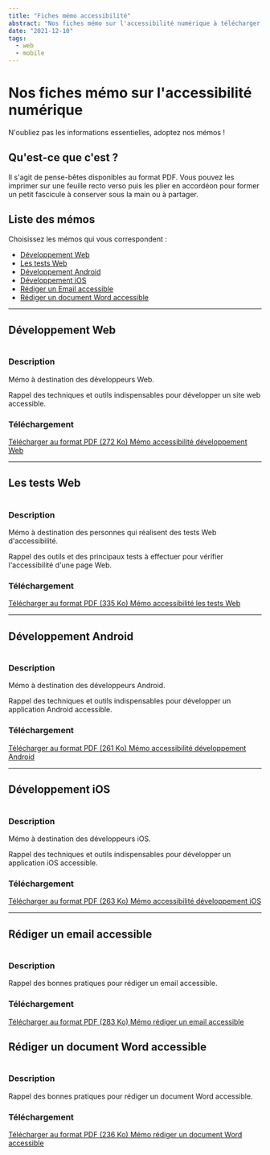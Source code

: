 ```yaml
---
title: "Fiches mémo accessibilité"
abstract: "Nos fiches mémo sur l'accessibilité numérique à télécharger, à imprimer et à partager"
date: "2021-12-10"
tags:
  - web
  - mobile  
---
```

# Nos fiches mémo sur l'accessibilité numérique
N'oubliez pas les informations essentielles, adoptez nos mémos !

## Qu'est-ce que c'est ?
Il s'agit de pense-bêtes disponibles au format PDF. Vous pouvez les imprimer sur une feuille recto verso puis les plier en accordéon pour former un petit fascicule à conserver sous la main ou à partager.

## Liste des mémos

Choisissez les mémos qui vous correspondent :
- [Développement Web](./#developpement-web)
- [Les tests Web](./#les-tests-web)
- [Développement Android](./#developpement-android)
- [Développement iOS](./#developpement-ios)
- [Rédiger un Email accessible](./#rediger-un-email-accessible)
- [Rédiger un document Word accessible](./#rediger-un-document-word-accessible)

<hr>

## Développement Web

<div class="row">
  <div class="col-3">
    <p class="border-right">
      <img src="../images/memos/memo-dev-web.png" alt="">
    </p>
  </div>
  <div class="col-xl-9">  
    <h3 id="desc-web">Description</h4>
    <p>Mémo à destination des développeurs Web.</p>
    <p>Rappel des techniques et outils indispensables pour développer un site web accessible.</p>        
    <h3 id="tele-web">Téléchargement</h4>
    <p>          
      <a href="../../res/memos/dev-web/Memo-Web-Orange.pdf" class="btn btn-secondary">
        Télécharger au format PDF (272 Ko)
        <span class="sr-only">Mémo accessibilité développement Web</span>
      </a>
    </p>
  </div>
</div>

<hr>

## Les tests Web

<div class="row">
  <div class="col-3">
    <p class="border-right">
      <img src="../images/memos/memo-tests-web.png" alt="">
    </p>
  </div>
  <div class="col-xl-9">  
    <h3 id="desc-tests-web">Description</h4>
    <p>Mémo à destination des personnes qui réalisent des tests Web d'accessibilité.</p>
    <p>Rappel des outils et des principaux tests à effectuer pour vérifier l'accessibilité d'une page Web.</p>
    </p>        
    <h3 id="tele-tests-web">Téléchargement</h4>
    <p>          
      <a href="../../res/memos/tests-web/Memo-Tests-Web-Orange.pdf" class="btn btn-secondary">
        Télécharger au format PDF (335 Ko)
        <span class="sr-only">Mémo accessibilité les tests Web</span>
      </a>
    </p>
  </div>
</div>

<hr>

## Développement Android

<div class="row">
  <div class="col-3">
    <p class="border-right">
      <img src="../images/memos/memo-android.png" alt="">
    </p>
  </div>
  <div class="col-xl-9">  
    <h3 id="desc-android">Description</h4>
    <p>Mémo à destination des développeurs Android.</p>
    <p>Rappel des techniques et outils indispensables pour développer un application Android accessible.</p>
    <h3 id="tele-android">Téléchargement</h4>
    <p>         
      <a href="../../res/memos/android/Memo-Android-Orange.pdf" class="btn btn-secondary">
        Télécharger au format PDF (261 Ko)
        <span class="sr-only">Mémo accessibilité développement Android</span>
      </a>
    </p>
  </div>
</div>

<hr>

## Développement iOS

<div class="row">
  <div class="col-3">
    <p class="border-right">
      <img src="../images/memos/memo-ios.png" alt="">
    </p>
  </div>
  <div class="col-xl-9">  
    <h3 id="desc-ios">Description</h4>
    <p>Mémo à destination des développeurs iOS.<p>
    <p>Rappel des techniques et outils indispensables pour développer un application iOS accessible.</p>
    <h3 id="tele-ios">Téléchargement</h4>
    <p>      
      <a href="../../res/memos/ios/Memo-iOS-Orange.pdf" class="btn btn-secondary">
        Télécharger au format PDF (263 Ko)
        <span class="sr-only">Mémo accessibilité développement iOS</span>
      </a>
    </p>
  </div>
</div>

<hr>

## Rédiger un email accessible

<div class="row">
  <div class="col-3">
    <p class="border-right">
      <img src="../images/memos/memo-email.png" alt="">
    </p>
  </div>
  <div class="col-xl-9">  
    <h3 id="desc-email">Description</h4>
    <p>Rappel des bonnes pratiques pour rédiger un email accessible.</p>
    <h3 id="tele-email">Téléchargement</h4>
    <p>      
      <a href="../../res/memos/email/Memo-Email-Orange.pdf" class="btn btn-secondary">
        Télécharger au format PDF (283 Ko)
        <span class="sr-only">Mémo rédiger un email accessible</span>
      </a>
    </p>
  </div>
</div>

## Rédiger un document Word accessible

<div class="row">
  <div class="col-3">
    <p class="border-right">
      <img src="../images/memos/memo-word.png" alt="">
    </p>
  </div>
  <div class="col-xl-9">  
    <h3 id="desc-word">Description</h4>
    <p>Rappel des bonnes pratiques pour rédiger un document Word accessible.</p>
    <h3 id="tele-word">Téléchargement</h4>
    <p>      
      <a href="../../res/memos/word/Memo-Word-Orange.pdf" class="btn btn-secondary">
        Télécharger au format PDF (236 Ko)
        <span class="sr-only">Mémo rédiger un document Word accessible</span>
      </a>
    </p>
  </div>
</div>